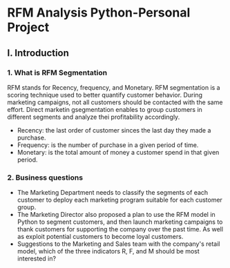 # RFM Analysis Python-Personal Project 
## I. Introduction
### 1. What is  RFM Segmentation 
RFM stands for Recency, frequency, and Monetary. RFM segmentation is a scoring technique used to better quantify customer behavior. During marketing campaigns, not all customers should be contacted with the same effort. Direct marketin gsegmentation enables to group customers in different segments and analyze thei profitability  accordingly.
- Recency: the last order of customer sinces the last day they made a purchase.
- Frequency: is the number of purchase in a given period of  time.
- Monetary: is the total amount of money a customer spend in that given period.

### 2. Business questions
- The Marketing Department needs to classify the segments of each customer to deploy each marketing program suitable for each customer group.
- The Marketing Director also proposed a plan to use the RFM model in Python to segment customers, and then launch marketing campaigns to thank customers for supporting the company over the past time. As well as exploit potential customers to become loyal customers.
- Suggestions to the Marketing and Sales team with the company's retail model, which of the three indicators R, F, and M should be most interested in?
